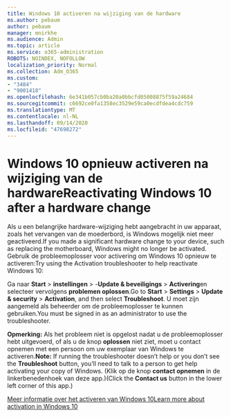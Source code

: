 ```yaml
---
title: Windows 10 activeren na wijziging van de hardware
ms.author: pebaum
author: pebaum
manager: mnirkhe
ms.audience: Admin
ms.topic: article
ms.service: o365-administration
ROBOTS: NOINDEX, NOFOLLOW
localization_priority: Normal
ms.collection: Adm_O365
ms.custom:
- "3484"
- "9001418"
ms.openlocfilehash: 6e341b057cb0ba20a0bbcfd05008875f59a24684
ms.sourcegitcommit: c6692ce0fa1358ec3529e59ca0ecdfdea4cdc759
ms.translationtype: MT
ms.contentlocale: nl-NL
ms.lasthandoff: 09/14/2020
ms.locfileid: "47698272"
---
```

# <a name="reactivating-windows-10-after-a-hardware-change"></a><span data-ttu-id="4ecf3-102">Windows 10 opnieuw activeren na wijziging van de hardware</span><span class="sxs-lookup"><span data-stu-id="4ecf3-102">Reactivating Windows 10 after a hardware change</span></span>

<span data-ttu-id="4ecf3-103">Als u een belangrijke hardware-wijziging hebt aangebracht in uw apparaat, zoals het vervangen van de moederbord, is Windows mogelijk niet meer geactiveerd.</span><span class="sxs-lookup"><span data-stu-id="4ecf3-103">If you made a significant hardware change to your device, such as replacing the motherboard, Windows might no longer be activated.</span></span> <span data-ttu-id="4ecf3-104">Gebruik de probleemoplosser voor activering om Windows 10 opnieuw te activeren:</span><span class="sxs-lookup"><span data-stu-id="4ecf3-104">Try using the Activation troubleshooter to help reactivate Windows 10:</span></span>

<span data-ttu-id="4ecf3-105">Ga naar **Start**  >  **instellingen**  >  -**Update & beveiligings**  >  **Activering**en selecteer vervolgens **problemen oplossen**.</span><span class="sxs-lookup"><span data-stu-id="4ecf3-105">Go to **Start** > **Settings** > **Update & security** > **Activation**, and then select **Troubleshoot**.</span></span> <span data-ttu-id="4ecf3-106">U moet zijn aangemeld als beheerder om de probleemoplosser te kunnen gebruiken.</span><span class="sxs-lookup"><span data-stu-id="4ecf3-106">You must be signed in as an administrator to use the troubleshooter.</span></span>

<span data-ttu-id="4ecf3-107">**Opmerking:** Als het probleem niet is opgelost nadat u de probleemoplosser hebt uitgevoerd, of als u de knop **oplossen** niet ziet, moet u contact opnemen met een persoon om uw exemplaar van Windows te activeren.</span><span class="sxs-lookup"><span data-stu-id="4ecf3-107">**Note:** If running the troubleshooter doesn’t help or you don’t see the **Troubleshoot** button, you’ll need to talk to a person to get help activating your copy of Windows.</span></span> <span data-ttu-id="4ecf3-108">(Klik op de knop **contact opnemen** in de linkerbenedenhoek van deze app.)</span><span class="sxs-lookup"><span data-stu-id="4ecf3-108">(Click the **Contact us** button in the lower left corner of this app.)</span></span>

[<span data-ttu-id="4ecf3-109">Meer informatie over het activeren van Windows 10</span><span class="sxs-lookup"><span data-stu-id="4ecf3-109">Learn more about activation in Windows 10</span></span>](https://support.microsoft.com/help/12440/windows-10-activate)
